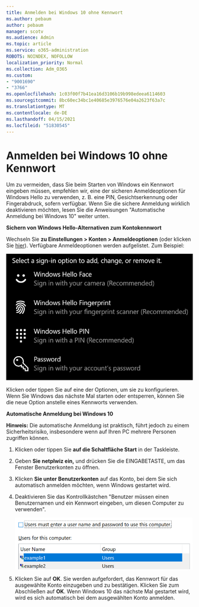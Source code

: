 ```yaml
---
title: Anmelden bei Windows 10 ohne Kennwort
ms.author: pebaum
author: pebaum
manager: scotv
ms.audience: Admin
ms.topic: article
ms.service: o365-administration
ROBOTS: NOINDEX, NOFOLLOW
localization_priority: Normal
ms.collection: Adm_O365
ms.custom:
- "9001690"
- "3766"
ms.openlocfilehash: 1c03f00f7b41ea16d3106b19b998edeea6114603
ms.sourcegitcommit: 8bc60ec34bc1e40685e3976576e04a2623f63a7c
ms.translationtype: MT
ms.contentlocale: de-DE
ms.lasthandoff: 04/15/2021
ms.locfileid: "51830545"
---
```

# <a name="sign-in-to-windows-10-without-using-a-password"></a>Anmelden bei Windows 10 ohne Kennwort

Um zu vermeiden, dass Sie beim Starten von Windows ein Kennwort eingeben müssen, empfehlen wir, eine der sicheren Anmeldeoptionen für Windows Hello zu verwenden, z. B. eine PIN, Gesichtserkennung oder Fingerabdruck, sofern verfügbar. Wenn Sie die sichere Anmeldung wirklich deaktivieren möchten, lesen Sie die Anweisungen "Automatische Anmeldung bei Windows 10" weiter unten.

**Sichern von Windows Hello-Alternativen zum Kontokennwort**

Wechseln Sie **zu Einstellungen > Konten > Anmeldeoptionen** (oder klicken Sie [hier](ms-settings:signinoptions?activationSource=GetHelp)). Verfügbare Anmeldeoptionen werden aufgelistet. Zum Beispiel:

![Anmeldeoptionen.](media/sign-in-options.png)

Klicken oder tippen Sie auf eine der Optionen, um sie zu konfigurieren. Wenn Sie Windows das nächste Mal starten oder entsperren, können Sie die neue Option anstelle eines Kennworts verwenden. 

**Automatische Anmeldung bei Windows 10**

**Hinweis:** Die automatische Anmeldung ist praktisch, führt jedoch zu einem Sicherheitsrisiko, insbesondere wenn auf Ihren PC mehrere Personen zugriffen können. 

1. Klicken oder tippen Sie **auf die Schaltfläche Start** in der Taskleiste.

2. Geben **Sie netplwiz ein,** und drücken Sie die EINGABETASTE, um das Fenster Benutzerkonten zu öffnen.

3. Klicken **Sie unter Benutzerkonten** auf das Konto, bei dem Sie sich automatisch anmelden möchten, wenn Windows gestartet wird.

4. Deaktivieren Sie das Kontrollkästchen "Benutzer müssen einen Benutzernamen und ein Kennwort eingeben, um diesen Computer zu verwenden".

    ![Benutzer müssen eine Benutzername- und Kennwortoption eingeben.](media/users-must-enter-username.png)

5. Klicken Sie auf **OK**. Sie werden aufgefordert, das Kennwort für das ausgewählte Konto einzugeben und zu bestätigen. Klicken Sie zum Abschließen auf **OK**. Wenn Windows 10 das nächste Mal gestartet wird, wird es sich automatisch bei dem ausgewählten Konto anmelden.
